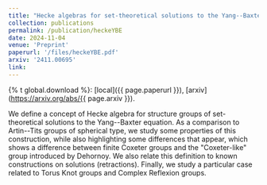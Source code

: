 ```yaml
---
title: "Hecke algebras for set-theoretical solutions to the Yang--Baxter equation"
collection: publications
permalink: /publication/heckeYBE
date: 2024-11-04
venue: 'Preprint'
paperurl: '/files/heckeYBE.pdf'
arxiv: '2411.00695'
link:
---
```

{% t global.download %}: [local]({{ page.paperurl }}), [arxiv](https://arxiv.org/abs/{{ page.arxiv }}).

We define a concept of Hecke algebra for structure groups of set-theoretical solutions to the Yang--Baxter equation. As a comparison to Artin--Tits groups of spherical type, we study some properties of this construction, while also highlighting some differences that appear, which shows a difference between finite Coxeter groups and the "Coxeter-like" group introduced by Dehornoy. We also relate this definition to known constructions on solutions (retractions). Finally, we study a particular case related to Torus Knot groups and Complex Reflexion groups.

